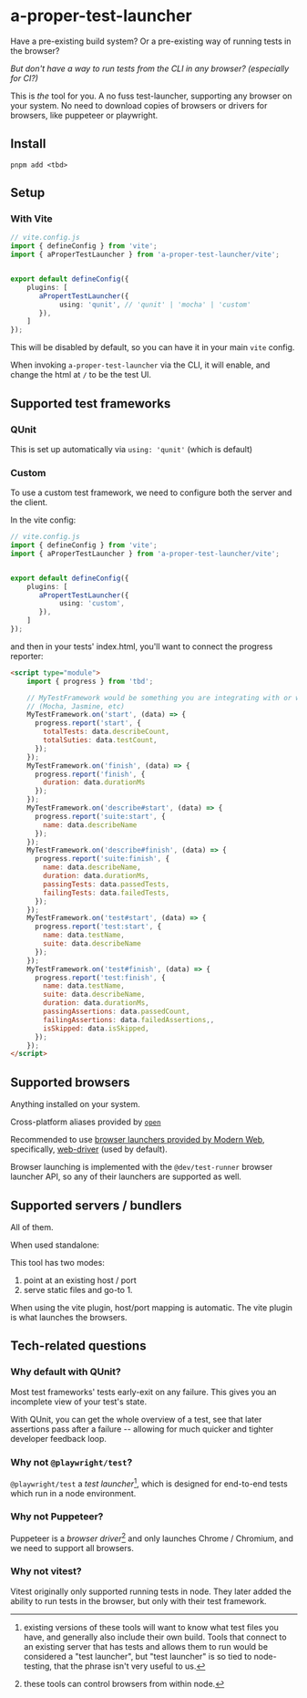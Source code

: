 # a-proper-test-launcher

Have a pre-existing build system?
Or a pre-existing way of running tests in the browser?

_But don't have a way to run tests from the CLI in any browser? (especially for CI?)_

This is *the* tool for you. 
A no fuss test-launcher, supporting any browser on your system. 
No need to download copies of browsers or drivers for browsers, like puppeteer or playwright.

## Install

``` 
pnpm add <tbd>
```

## Setup 

### With Vite

```ts 
// vite.config.js
import { defineConfig } from 'vite';
import { aProperTestLauncher } from 'a-proper-test-launcher/vite';


export default defineConfig({
    plugins: [
       aPropertTestLauncher({
            using: 'qunit', // 'qunit' | 'mocha' | 'custom'
       }), 
    ]
});
```

This will be disabled by default, so you can have it in your main `vite` config.

When invoking `a-proper-test-launcher` via the CLI, it will enable, and change the html at `/` to be the test UI.

## Supported test frameworks

### QUnit

This is set up automatically via `using: 'qunit'` (which is default)

### Custom

To use a custom test framework, we need to configure both the server and the client.


In the vite config:
```ts 
// vite.config.js
import { defineConfig } from 'vite';
import { aProperTestLauncher } from 'a-proper-test-launcher/vite';


export default defineConfig({
    plugins: [
       aPropertTestLauncher({
            using: 'custom',
       }), 
    ]
});
```

and then in your tests' index.html, you'll want to connect the progress reporter:
```html 
<script type="module">
    import { progress } from 'tbd';

    // MyTestFramework would be something you are integrating with or wrote yourself
    // (Mocha, Jasmine, etc)
    MyTestFramework.on('start', (data) => {
      progress.report('start', {
        totalTests: data.describeCount,
        totalSuties: data.testCount,
      });
    });
    MyTestFramework.on('finish', (data) => {
      progress.report('finish', {
        duration: data.durationMs 
      });
    });
    MyTestFramework.on('describe#start', (data) => {
      progress.report('suite:start', {
        name: data.describeName 
      });
    });
    MyTestFramework.on('describe#finish', (data) => {
      progress.report('suite:finish', {
        name: data.describeName,
        duration: data.durationMs,
        passingTests: data.passedTests,
        failingTests: data.failedTests,
      });
    });
    MyTestFramework.on('test#start', (data) => {
      progress.report('test:start', {
        name: data.testName,
        suite: data.describeName 
      });
    });
    MyTestFramework.on('test#finish', (data) => {
      progress.report('test:finish', {
        name: data.testName,
        suite: data.describeName, 
        duration: data.durationMs,
        passingAssertions: data.passedCount,
        failingAssertions: data.failedAssertions,,
        isSkipped: data.isSkipped,
      });
    });
</script>
```

## Supported browsers

Anything installed on your system. 

Cross-platform aliases provided by [`open`](https://www.npmjs.com/package/open)

Recommended to use [browser launchers provided by Modern Web](https://modern-web.dev/docs/test-runner/browser-launchers/overview/), specifically, [web-driver](https://modern-web.dev/docs/test-runner/browser-launchers/webdriver/) (used by  default).

Browser launching is implemented with the `@dev/test-runner` browser launcher API, so any of their launchers are supported as well.

## Supported servers / bundlers

All of them.



When used standalone:

This tool has two modes:
 1. point at an existing host / port 
 2. serve static files and go-to 1.

When using the vite plugin, host/port mapping is automatic. The vite plugin is what launches the browsers. 

## Tech-related questions

### Why default with QUnit?

Most test frameworks' tests early-exit on any failure. This gives you an incomplete view of your test's state.

With QUnit, you can get the whole overview of a test, see that later assertions pass after a failure -- allowing for much quicker and tighter developer feedback loop.

### Why not `@playwright/test`?

`@playwright/test` a _test launcher_[^test_launcher], which is designed for end-to-end tests which run in a node environment.

### Why not Puppeteer?

Puppeteer is a _browser driver_[^browser_driver] and only launches Chrome / Chromium, and we need to support all browsers.

### Why not vitest?

Vitest originally only supported running tests in node.
They later added the ability to run tests in the browser, but only with their test framework.


[^test_launcher]: existing versions of these tools will want to know what test files you have, and generally also include their own build. Tools that connect to an existing server that has tests and allows them to run would be considered a "test launcher", but "test launcher" is so tied to node-testing, that the phrase isn't very useful to us.
[^browser_driver]: these tools can control browsers from within node.
